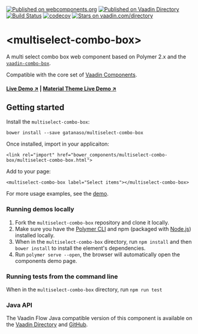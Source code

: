 [![Published on webcomponents.org](https://img.shields.io/badge/webcomponents.org-published-blue.svg)](https://www.webcomponents.org/element/gatanaso/multiselect-combo-box)
[![Published on Vaadin  Directory](https://img.shields.io/badge/Vaadin%20Directory-published-00b4f0.svg)](https://vaadin.com/directory/component/gatanasomultiselect-combo-box)
[![Build Status](https://travis-ci.org/gatanaso/multiselect-combo-box.svg?branch=master)](https://travis-ci.org/gatanaso/multiselect-combo-box)
[![codecov](https://codecov.io/gh/gatanaso/multiselect-combo-box/branch/master/graph/badge.svg)](https://codecov.io/gh/gatanaso/multiselect-combo-box)
[![Stars on vaadin.com/directory](https://img.shields.io/vaadin-directory/star/gatanasomultiselect-combo-box.svg)](https://vaadin.com/directory/component/gatanasomultiselect-combo-box)

# \<multiselect-combo-box\>

A multi select combo box web component based on Polymer 2.x and the [`vaadin-combo-box`](https://github.com/vaadin/vaadin-combo-box).

Compatible with the core set of [Vaadin Components](https://github.com/vaadin/vaadin-core).

#### [Live Demo ↗](https://multiselect-combo-box.firebaseapp.com/demo/) | [Material Theme Live Demo ↗](https://multiselect-combo-box.firebaseapp.com/demo/material)

## Getting started
Install the `multiselect-combo-box`:
```
bower install --save gatanaso/multiselect-combo-box
```
Once installed, import in your applicaiton:
```
<link rel="import" href="bower_components/multiselect-combo-box/multiselect-combo-box.html">
```
Add to your page:
```
<multiselect-combo-box label="Select items"></multiselect-combo-box>
```

For more usage examples, see the [demo](https://multiselect-combo-box.firebaseapp.com/demo/).

### Running demos locally

1. Fork the `multiselect-combo-box` repository and clone it locally.
1. Make sure you have the [Polymer CLI](https://www.npmjs.com/package/polymer-cli) and npm (packaged with [Node.js](https://nodejs.org)) installed locally.
1. When in the `multiselect-combo-box` directory, run `npm install` and then `bower install` to install the element's dependencies.
1. Run `polymer serve --open`, the browser will automatically open the components demo page.

### Running tests from the command line

When in the `multiselect-combo-box` directory, run `npm run test`

### Java API
The Vaadin Flow Java compatible version of this component is available on the [Vaadin Directory](https://vaadin.com/directory/component/multiselect-combo-box) and [GitHub](https://github.com/gatanaso/multiselect-combo-box-flow).
